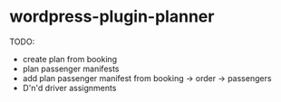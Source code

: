 # wordpress-plugin-planner

TODO:
- create plan from booking
- plan passenger manifests
- add plan passenger manifest from booking -> order -> passengers
- D'n'd driver assignments

